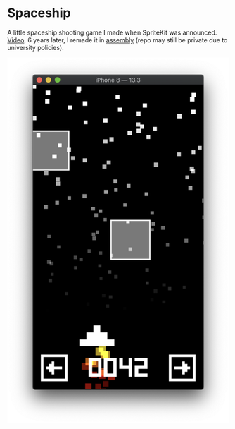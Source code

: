 # Spaceship
A little spaceship shooting game I made when SpriteKit was announced. [Video](https://github.com/atfinke/Spaceship/blob/master/video.mov). 6 years later, I remade it in [assembly](https://github.com/atfinke/EECS-205) (repo may still be private due to university policies).

![screenshot](https://github.com/atfinke/Spaceship/blob/master/screenshot.png?raw=true)

